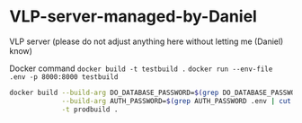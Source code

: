 # VLP-server-managed-by-Daniel

VLP server (please do not adjust anything here without letting me (Daniel) know)

Docker command
`docker build -t testbuild .`
`docker run --env-file .env -p 8000:8000 testbuild`

```bash
docker build --build-arg DO_DATABASE_PASSWORD=$(grep DO_DATABASE_PASSWORD .env | cut -d '=' -f2) \
             --build-arg AUTH_PASSWORD=$(grep AUTH_PASSWORD .env | cut -d '=' -f2) \
             -t prodbuild .
```

